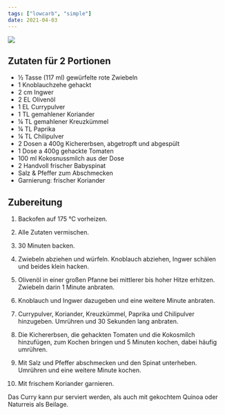 ```yaml
---
tags: ["lowcarb", "simple"]
date: 2021-04-03
---
```


![](../img/awesome-recipe.jpg)

## Zutaten für 2 Portionen
- ½  Tasse (117 ml) gewürfelte rote Zwiebeln
- 1                 Knoblauchzehe gehackt
- 2 cm              Ingwer
- 2 EL              Olivenöl
- 1 EL              Currypulver
- 1 TL              gemahlener Koriander
- ¼ TL              gemahlener Kreuzkümmel
- ¼ TL              Paprika
- ¼ TL              Chilipulver
- 2 Dosen a 400g    Kichererbsen, abgetropft und abgespült
- 1 Dose a 400g     gehackte Tomaten
- 100 ml            Kokosnussmilch aus der Dose
- 2 Handvoll frischer Babyspinat
- Salz & Pfeffer zum Abschmecken
- Garnierung: frischer Koriander

## Zubereitung
1. Backofen auf 175 ℃  vorheizen.
2. Alle Zutaten vermischen.
3. 30 Minuten backen.

1. Zwiebeln abziehen und würfeln. Knoblauch abziehen, Ingwer schälen und beides klein hacken.
1. Olivenöl in einer großen Pfanne bei mittlerer bis hoher Hitze erhitzen. Zwiebeln darin 1 Minute anbraten.
1. Knoblauch und Ingwer dazugeben und eine weitere Minute anbraten.
1. Currypulver, Koriander, Kreuzkümmel, Paprika und Chilipulver hinzugeben. Umrühren und 30 Sekunden lang anbraten.
1. Die Kichererbsen, die gehackten Tomaten und die Kokosmilch hinzufügen, zum Kochen bringen und 5 Minuten kochen, dabei häufig umrühren.
1. Mit Salz und Pfeffer abschmecken und den Spinat unterheben. Umrühren und eine weitere Minute kochen.
1. Mit frischem Koriander garnieren.

Das Curry kann pur serviert werden, als auch mit gekochtem Quinoa oder Naturreis als Beilage.
